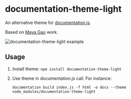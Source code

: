 # documentation-theme-light

An alternative theme for [documentation.js](https://github.com/documentationjs/documentation).

Based on [Maya Gao](https://github.com/mayagao) work.

![documentation-theme-light example](screenshot.png)

## Usage

1. Install theme: `npm install documentation-theme-light`
2. Use theme in documentation.js call. For instance:

   ```
   documentation build index.js -f html -o docs --theme node_modules/documentation-theme-light
   ```
